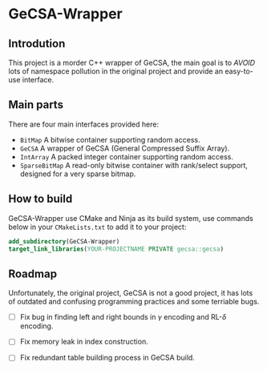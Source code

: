 # GeCSA-Wrapper

## Introdution

This project is a morder C++ wrapper of GeCSA,
the main goal is to *AVOID* lots of namespace pollution in the original project and provide an easy-to-use interface.

## Main parts

There are four main interfaces provided here:

- `BitMap` A bitwise container supporting random access.
- `GeCSA` A wrapper of GeCSA (General Compressed Suffix Array). 
- `IntArray` A packed integer container supporting
random access.
- `SparseBitMap` A read-only bitwise container with rank/select support, designed for a very sparse bitmap.

## How to build

GeCSA-Wrapper use CMake and Ninja as its build system,
use commands below in your `CMakeLists.txt` to add
it to your project:
```CMake
add_subdirectory(GeCSA-Wrapper)
target_link_libraries(YOUR-PROJECTNAME PRIVATE gecsa::gecsa)
```

## Roadmap

Unfortunately, the original project, GeCSA is not a good project, it has lots of outdated and confusing programming practices and some terriable bugs.

- [ ] Fix bug in finding left and right bounds in $\gamma$ encoding and RL-$\delta$ encoding.

- [ ] Fix memory leak in index construction.

- [ ] Fix redundant table building process in GeCSA build.


